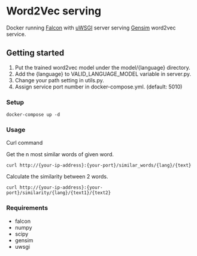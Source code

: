 # Word2Vec serving
Docker running [Falcon](https://falconframework.org/) with [uWSGI](https://uwsgi-docs.readthedocs.io/en/latest/) server serving [Gensim](https://radimrehurek.com/gensim/) word2vec service.

## Getting started
1. Put the trained word2vec model under the model/{language} directory.
2. Add the {language} to VALID\_LANGUAGE\_MODEL variable in server.py.
3. Change your path setting in utils.py.
4. Assign service port number in docker-compose.yml. (default: 5010)


### Setup
```
docker-compose up -d
```

### Usage
Curl command

Get the n most similar words of given word.

```
curl http://{your-ip-address}:{your-port}/similar_words/{lang}/{text}
```

Calculate the similarity between 2 words.

```
curl http://{your-ip-address}:{your-port}/similarity/{lang}/{text1}/{text2}
```

### Requirements
- falcon
- numpy
- scipy
- gensim
- uwsgi

